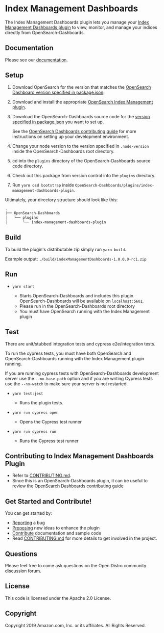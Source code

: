 # Index Management Dashboards

The Index Management Dashboards plugin lets you manage your [Index Management Dashboards plugin](https://github.com/opensearch-project/index-management-dashboards-plugin) to view, monitor, and manage your indices directly from OpenSearch-Dashboards.

## Documentation

Please see our [documentation](https://docs-beta.opensearch.org/).

## Setup

1. Download OpenSearch for the version that matches the [OpenSearch Dashboard version specified in package.json](./package.json#L9).
1. Download and install the appropriate [OpenSearch Index Management plugin](https://github.com/opensearch-project/index-management).
1. Download the OpenSearch-Dashboards source code for the [version specified in package.json](./package.json#L9) you want to set up.

   See the [OpenSearch Dashboards contributing guide](https://github.com/opensearch-project/OpenSearch-Dashboards/blob/main/CONTRIBUTING.md#setting-up-your-development-environment) for more instructions on setting up your development environment.
   
1. Change your node version to the version specified in `.node-version` inside the OpenSearch-Dashboards root directory.
1. cd into the `plugins` directory of the OpenSearch-Dashboards source code directory.
1. Check out this package from version control into the `plugins` directory.
1. Run `yarn osd bootstrap` inside `OpenSearch-Dashboards/plugins/index-management-dashboards-plugin`.

Ultimately, your directory structure should look like this:

```md
.
├── OpenSearch-Dashboards
│   └── plugins
│       └── index-management-dashboards-plugin
```


## Build

To build the plugin's distributable zip simply run `yarn build`.

Example output: `./build/indexManagementDashboards-1.0.0.0-rc1.zip`


## Run

- `yarn start`

  - Starts OpenSearch-Dashboards and includes this plugin. OpenSearch-Dashboards will be available on `localhost:5601`.
  - Please run in the OpenSearch-Dashboards root directory
  - You must have OpenSearch running with the Index Management plugin

## Test

There are unit/stubbed integration tests and cypress e2e/integration tests.

To run the cypress tests, you must have both OpenSearch and OpenSearch-Dashboards running with the Index Management plugin running.

If you are running cypress tests with OpenSearch-Dashboards development server use the `--no-base-path` option and if you are writing Cypress tests use the `--no-watch` to make sure your server is not restarted.

- `yarn test:jest`

  - Runs the plugin tests.
  
- `yarn run cypress open`

  - Opens the Cypress test runner

- `yarn run cypress run`

  - Runs the Cypress test runner

## Contributing to Index Management Dashboards Plugin

- Refer to [CONTRIBUTING.md](./CONTRIBUTING.md).
- Since this is an OpenSearch-Dashboards plugin, it can be useful to review the [OpenSearch Dashboards contributing guide](https://github.com/opensearch-project/OpenSearch-Dashboards/blob/main/CONTRIBUTING.md)

## Get Started and Contribute!

You can get started by:
- [Reporting](https://github.com/opensearch-project/index-management-dashboards-plugin/issues) a bug
- [Proposing](https://github.com/opensearch-project/index-management-dashboards-plugin/issues) new ideas to enhance the plugin
- [Contribute](https://github.com/opensearch-project/index-management-dashboards-plugin/issues) documentation and sample code
- Read [CONTRIBUTING.md](./CONTRIBUTING.md) for more details to get involved in the project.

## Questions

Please feel free to come ask questions on the Open Distro community discussion forum.

## License

This code is licensed under the Apache 2.0 License. 

## Copyright

Copyright 2019 Amazon.com, Inc. or its affiliates. All Rights Reserved.


